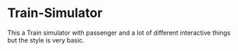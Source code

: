 # Train-Simulator
This a Train simulator with passenger and a lot of different interactive things but the style is very basic. 
